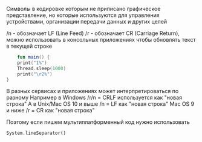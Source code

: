 Символы в кодировке которым не приписано графическое представление, но которые используются для управления устройствами, организации
передачи данных и других целей

/n - обозначает LF (Line Feed)
/r - обозначает CR (Carriage Return), можно использовать в консольных приложениях чтобы обновлять текст в текущей строке
```kotlin
    fun main() {
    print("1%")
    Thread.sleep(1000)
    print("\r2%")
}
```

В разных сервисах и приложениях может интерпретироваться по разному
Например в Windows /r/n = CRLF используется как "новая строка"
А в Unix/Mac OS 10 и выше /n = LF как "новая строка"
Mac OS 9 и ниже /r = CR как "новая строка"

Поэтому если пишем мультиплатформенный код нужно использовать

```
System.lineSeparator()
```






